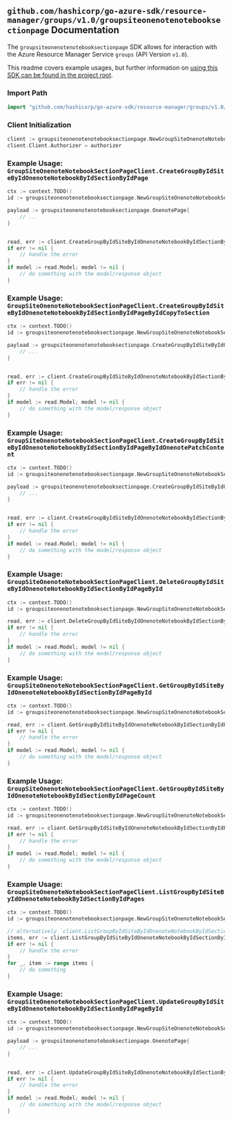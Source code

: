 
## `github.com/hashicorp/go-azure-sdk/resource-manager/groups/v1.0/groupsiteonenotenotebooksectionpage` Documentation

The `groupsiteonenotenotebooksectionpage` SDK allows for interaction with the Azure Resource Manager Service `groups` (API Version `v1.0`).

This readme covers example usages, but further information on [using this SDK can be found in the project root](https://github.com/hashicorp/go-azure-sdk/tree/main/docs).

### Import Path

```go
import "github.com/hashicorp/go-azure-sdk/resource-manager/groups/v1.0/groupsiteonenotenotebooksectionpage"
```


### Client Initialization

```go
client := groupsiteonenotenotebooksectionpage.NewGroupSiteOnenoteNotebookSectionPageClientWithBaseURI("https://management.azure.com")
client.Client.Authorizer = authorizer
```


### Example Usage: `GroupSiteOnenoteNotebookSectionPageClient.CreateGroupByIdSiteByIdOnenoteNotebookByIdSectionByIdPage`

```go
ctx := context.TODO()
id := groupsiteonenotenotebooksectionpage.NewGroupSiteOnenoteNotebookSectionID("groupIdValue", "siteIdValue", "notebookIdValue", "onenoteSectionIdValue")

payload := groupsiteonenotenotebooksectionpage.OnenotePage{
	// ...
}


read, err := client.CreateGroupByIdSiteByIdOnenoteNotebookByIdSectionByIdPage(ctx, id, payload)
if err != nil {
	// handle the error
}
if model := read.Model; model != nil {
	// do something with the model/response object
}
```


### Example Usage: `GroupSiteOnenoteNotebookSectionPageClient.CreateGroupByIdSiteByIdOnenoteNotebookByIdSectionByIdPageByIdCopyToSection`

```go
ctx := context.TODO()
id := groupsiteonenotenotebooksectionpage.NewGroupSiteOnenoteNotebookSectionPageID("groupIdValue", "siteIdValue", "notebookIdValue", "onenoteSectionIdValue", "onenotePageIdValue")

payload := groupsiteonenotenotebooksectionpage.CreateGroupByIdSiteByIdOnenoteNotebookByIdSectionByIdPageByIdCopyToSectionRequest{
	// ...
}


read, err := client.CreateGroupByIdSiteByIdOnenoteNotebookByIdSectionByIdPageByIdCopyToSection(ctx, id, payload)
if err != nil {
	// handle the error
}
if model := read.Model; model != nil {
	// do something with the model/response object
}
```


### Example Usage: `GroupSiteOnenoteNotebookSectionPageClient.CreateGroupByIdSiteByIdOnenoteNotebookByIdSectionByIdPageByIdOnenotePatchContent`

```go
ctx := context.TODO()
id := groupsiteonenotenotebooksectionpage.NewGroupSiteOnenoteNotebookSectionPageID("groupIdValue", "siteIdValue", "notebookIdValue", "onenoteSectionIdValue", "onenotePageIdValue")

payload := groupsiteonenotenotebooksectionpage.CreateGroupByIdSiteByIdOnenoteNotebookByIdSectionByIdPageByIdOnenotePatchContentRequest{
	// ...
}


read, err := client.CreateGroupByIdSiteByIdOnenoteNotebookByIdSectionByIdPageByIdOnenotePatchContent(ctx, id, payload)
if err != nil {
	// handle the error
}
if model := read.Model; model != nil {
	// do something with the model/response object
}
```


### Example Usage: `GroupSiteOnenoteNotebookSectionPageClient.DeleteGroupByIdSiteByIdOnenoteNotebookByIdSectionByIdPageById`

```go
ctx := context.TODO()
id := groupsiteonenotenotebooksectionpage.NewGroupSiteOnenoteNotebookSectionPageID("groupIdValue", "siteIdValue", "notebookIdValue", "onenoteSectionIdValue", "onenotePageIdValue")

read, err := client.DeleteGroupByIdSiteByIdOnenoteNotebookByIdSectionByIdPageById(ctx, id)
if err != nil {
	// handle the error
}
if model := read.Model; model != nil {
	// do something with the model/response object
}
```


### Example Usage: `GroupSiteOnenoteNotebookSectionPageClient.GetGroupByIdSiteByIdOnenoteNotebookByIdSectionByIdPageById`

```go
ctx := context.TODO()
id := groupsiteonenotenotebooksectionpage.NewGroupSiteOnenoteNotebookSectionPageID("groupIdValue", "siteIdValue", "notebookIdValue", "onenoteSectionIdValue", "onenotePageIdValue")

read, err := client.GetGroupByIdSiteByIdOnenoteNotebookByIdSectionByIdPageById(ctx, id)
if err != nil {
	// handle the error
}
if model := read.Model; model != nil {
	// do something with the model/response object
}
```


### Example Usage: `GroupSiteOnenoteNotebookSectionPageClient.GetGroupByIdSiteByIdOnenoteNotebookByIdSectionByIdPageCount`

```go
ctx := context.TODO()
id := groupsiteonenotenotebooksectionpage.NewGroupSiteOnenoteNotebookSectionID("groupIdValue", "siteIdValue", "notebookIdValue", "onenoteSectionIdValue")

read, err := client.GetGroupByIdSiteByIdOnenoteNotebookByIdSectionByIdPageCount(ctx, id)
if err != nil {
	// handle the error
}
if model := read.Model; model != nil {
	// do something with the model/response object
}
```


### Example Usage: `GroupSiteOnenoteNotebookSectionPageClient.ListGroupByIdSiteByIdOnenoteNotebookByIdSectionByIdPages`

```go
ctx := context.TODO()
id := groupsiteonenotenotebooksectionpage.NewGroupSiteOnenoteNotebookSectionID("groupIdValue", "siteIdValue", "notebookIdValue", "onenoteSectionIdValue")

// alternatively `client.ListGroupByIdSiteByIdOnenoteNotebookByIdSectionByIdPages(ctx, id)` can be used to do batched pagination
items, err := client.ListGroupByIdSiteByIdOnenoteNotebookByIdSectionByIdPagesComplete(ctx, id)
if err != nil {
	// handle the error
}
for _, item := range items {
	// do something
}
```


### Example Usage: `GroupSiteOnenoteNotebookSectionPageClient.UpdateGroupByIdSiteByIdOnenoteNotebookByIdSectionByIdPageById`

```go
ctx := context.TODO()
id := groupsiteonenotenotebooksectionpage.NewGroupSiteOnenoteNotebookSectionPageID("groupIdValue", "siteIdValue", "notebookIdValue", "onenoteSectionIdValue", "onenotePageIdValue")

payload := groupsiteonenotenotebooksectionpage.OnenotePage{
	// ...
}


read, err := client.UpdateGroupByIdSiteByIdOnenoteNotebookByIdSectionByIdPageById(ctx, id, payload)
if err != nil {
	// handle the error
}
if model := read.Model; model != nil {
	// do something with the model/response object
}
```
